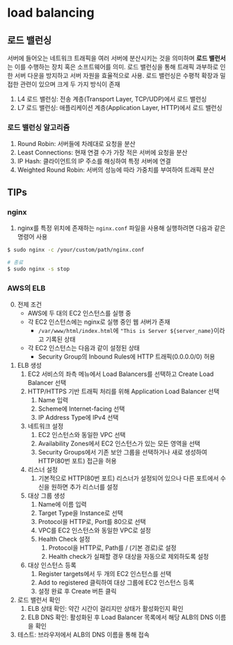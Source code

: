 # load balancing

## 로드 밸런싱

서버에 들어오는 네트워크 트래픽을 여러 서버에 분산시키는 것을 의미하며 **로드 밸런서**는 이를 수행하는 장치 혹은 소프트웨어를 의미.
로드 밸런싱을 통해 트래픽 과부하로 인한 서버 다운을 방지하고 서버 자원을 효율적으로 사용.
로드 밸런싱은 수평적 확장과 밀접한 관련이 있으며 크게 두 가지 방식이 존재

1. L4 로드 밸런싱: 전송 계층(Transport Layer, TCP/UDP)에서 로드 밸런싱
2. L7 로드 밸런싱: 애플리케이션 계층(Application Layer, HTTP)에서 로드 밸런싱

### 로드 밸런싱 알고리즘

1. Round Robin: 서버들에 차례대로 요청을 분산
2. Least Connections: 현재 연결 수가 가장 적은 서버에 요청을 분산
3. IP Hash: 클라이언트의 IP 주소를 해싱하여 특정 서버에 연결
4. Weighted Round Robin: 서버의 성능에 따라 가중치를 부여하여 트래픽 분산

## TIPs

### nginx

1. nginx를 특정 위치에 존재하는 `nginx.conf` 파일을 사용해 실행하려면 다음과 같은 명령어 사용

```bash
$ sudo nginx -c /your/custom/path/nginx.conf

# 종료
$ sudo nginx -s stop
```

### AWS의 ELB

0.  전제 조건
    - AWS에 두 대의 EC2 인스턴스를 실행 중
    - 각 EC2 인스턴스에는 nginx로 실행 중인 웹 서버가 존재
      - `/var/www/html/index.html`에 `"This is Server ${server_name}`이라고 기록된 상태
    - 각 EC2 인스턴스는 다음과 같이 설정된 상태
      - Security Group의 Inbound Rules에 HTTP 트래픽(0.0.0.0/0) 허용
1.  ELB 생성
    1.  EC2 서비스의 좌측 메뉴에서 Load Balancers를 선택하고 Create Load Balancer 선택
    2.  HTTP/HTTPS 기반 트래픽 처리를 위해 Application Load Balancer 선택
        1. Name 입력
        2. Scheme에 Internet-facing 선택
        3. IP Address Type에 IPv4 선택
    3.  네트워크 설정
        1. EC2 인스턴스와 동일한 VPC 선택
        2. Availability Zones에서 EC2 인스턴스가 있는 모든 영역을 선택
        3. Security Groups에서 기존 보안 그룹을 선택하거나 새로 생성하여 HTTP(80번 포트) 접근을 허용
    4.  리스너 설정
        1. 기본적으로 HTTP(80번 포트) 리스너가 설정되어 있으나 다른 포트에서 수신을 원하면 추가 리스너를 설정
    5.  대상 그룹 생성
        1. Name에 이름 입력
        2. Target Type을 Instance로 선택
        3. Protocol을 HTTP로, Port를 80으로 선택
        4. VPC를 EC2 인스턴스와 동일한 VPC로 설정
        5. Health Check 설정
           1. Protocol을 HTTP로, Path를 / (기본 경로)로 설정
           2. Health check가 실패할 경우 대상을 자동으로 제외하도록 설정
    6.  대상 인스턴스 등록
        1. Register targets에서 두 개의 EC2 인스턴스를 선택
        2. Add to registered 클릭하여 대상 그룹에 EC2 인스턴스 등록
        3. 설정 완료 후 Create 버튼 클릭
2.  로드 밸런서 확인
    1. ELB 상태 확인: 약간 시간이 걸리지만 상태가 활성화인지 확인
    2. ELB DNS 확인: 활성화된 후 Load Balancer 목록에서 해당 ALB의 DNS 이름을 확인
3.  테스트: 브라우저에서 ALB의 DNS 이름을 통해 접속
